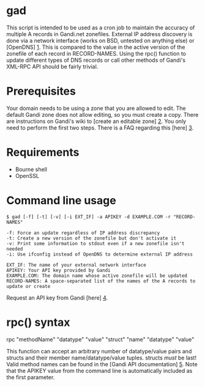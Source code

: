 gad
===

This script is intended to be used as a cron job to maintain the accuracy of multiple A records in Gandi.net zonefiles. External IP address discovery is done via a network interface (works on BSD, untested on anything else) or [OpenDNS] [1]. This is compared to the value in the active version of the zonefile of each record in RECORD-NAMES. Using the rpc() function to update different types of DNS records or call other methods of Gandi's XML-RPC API should be fairly trivial.

Prerequisites
=============

Your domain needs to be using a zone that you are allowed to edit. The default Gandi zone does not allow editing, so you must create a copy. There are instructions on Gandi's wiki to [create an editable zone] [2]. You only need to perform the first two steps. There is a FAQ regarding this [here] [3].

Requirements
============

  * Bourne shell
  * OpenSSL

Command line usage
==================

```
$ gad [-f] [-t] [-v] [-i EXT_IF] -a APIKEY -d EXAMPLE.COM -r "RECORD-NAMES"

-f: Force an update regardless of IP address discrepancy
-t: Create a new version of the zonefile but don't activate it
-v: Print some information to stdout even if a new zonefile isn't needed
-i: Use ifconfig instead of OpenDNS to determine external IP address

EXT_IF: The name of your external network interface
APIKEY: Your API key provided by Gandi
EXAMPLE.COM: The domain name whose active zonefile will be updated
RECORD-NAMES: A space-separated list of the names of the A records to update or create
```

Request an API key from Gandi [here] [4].

rpc() syntax
============

rpc "methodName" "datatype" "value" "struct" "name" "datatype" "value"

This function can accept an arbitrary number of datatype/value pairs and structs and their member name/datatype/value tuples. structs _must_ be last! Valid method names can be found in the [Gandi API documentation] [5]. Note that the APIKEY value from the command line is automatically included as the first parameter.

  [1]: http://www.opendns.com
  [2]: http://wiki.gandi.net/en/dns/zone/edit
  [3]: http://wiki.gandi.net/en/dns/faq#cannot_change_zone_file
  [4]: https://www.gandi.net/admin/apixml/
  [5]: http://doc.rpc.gandi.net/index.html
